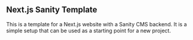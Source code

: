 ## Next.js Sanity Template

This is a template for a Next.js website with a Sanity CMS backend. It is a simple setup that can be used as a starting point for a new project.
